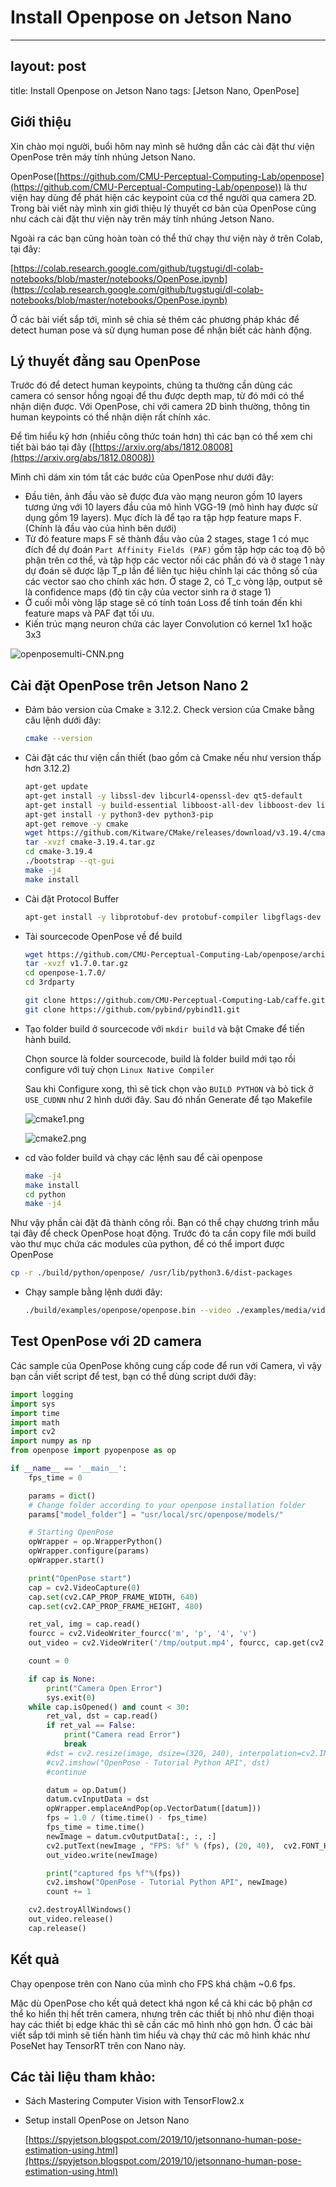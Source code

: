 # Install Openpose on Jetson Nano

---

## layout: post
title: Install Openpose on Jetson Nano
tags: [Jetson Nano, OpenPose]

## Giới thiệu

Xin chào mọi người, buổi hôm nay mình sẽ hướng dẫn các cài đặt thư viện OpenPose trên máy tính nhúng Jetson Nano.

OpenPose([https://github.com/CMU-Perceptual-Computing-Lab/openpose](https://github.com/CMU-Perceptual-Computing-Lab/openpose)) là thư viện hay dùng để phát hiện các keypoint của cơ thể người qua camera 2D. Trong bài viết này mình xin giới thiệu lý thuyết cơ bản của OpenPose cũng như cách cài đặt thư viện này trên máy tính nhúng Jetson Nano.

Ngoài ra các bạn cũng hoàn toàn có thể thử chạy thư viện này ở trên Colab, tại đây:

[https://colab.research.google.com/github/tugstugi/dl-colab-notebooks/blob/master/notebooks/OpenPose.ipynb](https://colab.research.google.com/github/tugstugi/dl-colab-notebooks/blob/master/notebooks/OpenPose.ipynb)

Ở các bài viết sắp tới, mình sẽ chia sẻ thêm các phương pháp khác để detect human pose và sử dụng human pose để nhận biết các hành động.

## Lý thuyết đằng sau OpenPose

Trước đó để detect human keypoints, chúng ta thường cần dùng các camera có sensor hồng ngoại để thu được depth map, từ đó mới có thể nhận diện được. Với OpenPose, chỉ với camera 2D bình thường, thông tin human keypoints có thể nhận diện rất chính xác.

Để tìm hiểu kỹ hơn (nhiều công thức toán hơn) thì các bạn có thể xem chi tiết bài báo tại đây ([https://arxiv.org/abs/1812.08008](https://arxiv.org/abs/1812.08008))

Mình chỉ dám xin tóm tắt các bước của OpenPose như dưới đây:

- Đầu tiên, ảnh đầu vào sẽ được đưa vào mạng neuron gồm 10 layers tương ứng với 10 layers đầu của mô hình VGG-19 (mô hình hay được sử dụng gồm 19 layers). Mục đích là để tạo ra tập hợp feature maps F. (Chính là đầu vào của hình bên dưới)
- Từ đó feature maps F sẽ thành đầu vào của 2 stages, stage 1 có mục đích để dự đoán `Part Affinity Fields (PAF)` gồm tập hợp các toạ độ bộ phận trên cơ thể, và tập hợp các vector nối các phần đó và ở stage 1 này dự đoán sẽ được lặp T_p lần để liên tục hiệu chỉnh lại các thông số của các vector sao cho chính xác hơn. Ở stage 2, có T_c vòng lặp, output sẽ là confidence maps (độ tin cậy của vector sinh ra ở stage 1)
- Ở cuối mỗi vòng lặp stage sẽ có tính toán Loss để tính toán đến khi feature maps và PAF đạt tối ưu.
- Kiến trúc mạng neuron chứa các layer Convolution có kernel 1x1 hoặc 3x3

![openposemulti-CNN.png](Install%20Openpose%20on%20Jetson%20Nano%20178052905a424e7b8576a6d7a1b69c11/openposemulti-CNN.png)

## Cài đặt OpenPose trên Jetson Nano 2

- Đảm bảo version của Cmake ≥ 3.12.2. Check version của Cmake bằng câu lệnh dưới đây:

    ```bash
    cmake --version
    ```

- Cài đặt các thư viện cần thiết (bao gồm cả Cmake nếu như version thấp hơn 3.12.2)

    ```bash
    apt-get update
    apt-get install -y libssl-dev libcurl4-openssl-dev qt5-default
    apt-get install -y build-essential libboost-all-dev libboost-dev libhdf5-dev libatlas-base-dev
    apt-get install -y python3-dev python3-pip
    apt-get remove -y cmake
    wget https://github.com/Kitware/CMake/releases/download/v3.19.4/cmake-3.19.4.tar.gz
    tar -xvzf cmake-3.19.4.tar.gz
    cd cmake-3.19.4
    ./bootstrap --qt-gui
    make -j4
    make install
    ```

- Cài đặt Protocol Buffer

    ```bash
    apt-get install -y libprotobuf-dev protobuf-compiler libgflags-dev libgoogle-glog-dev
    ```

- Tải sourcecode OpenPose về để build

    ```bash
    wget https://github.com/CMU-Perceptual-Computing-Lab/openpose/archive/v1.7.0.tar.gz
    tar -xvzf v1.7.0.tar.gz
    cd openpose-1.7.0/
    cd 3rdparty

    git clone https://github.com/CMU-Perceptual-Computing-Lab/caffe.git
    git clone https://github.com/pybind/pybind11.git
    ```

- Tạo folder build ở sourcecode với `mkdir build` và bật Cmake để tiến hành build.

    Chọn source là folder sourcecode, build là folder build mới tạo rồi configure với tuỳ chọn `Linux Native Compiler`

    Sau khi Configure xong, thì sẽ tick chọn vào `BUILD PYTHON` và bỏ tick ở `USE_CUDNN` như 2 hình dưới đây. Sau đó nhấn Generate để tạo Makefile

    ![cmake1.png](Install%20Openpose%20on%20Jetson%20Nano%20178052905a424e7b8576a6d7a1b69c11/cmake1.png)

    ![cmake2.png](Install%20Openpose%20on%20Jetson%20Nano%20178052905a424e7b8576a6d7a1b69c11/cmake2.png)

- cd vào folder build và chạy các lệnh sau để cài openpose

    ```bash
    make -j4
    make install
    cd python
    make -j4
    ```

Như vậy phần cài đặt đã thành công rồi. Bạn có thể chạy chương trình mẫu tại đây để check OpenPose hoạt động. Trước đó ta cần copy file mới build vào thư mục chứa các modules của python, để có thể import được OpenPose

```bash
cp -r ./build/python/openpose/ /usr/lib/python3.6/dist-packages
```

- Chạy sample bằng lệnh dưới đây:

    ```bash
    ./build/examples/openpose/openpose.bin --video ./examples/media/video.avi  --net_resolution "256x128"
    ```

## Test OpenPose với 2D camera

Các sample của OpenPose không cung cấp code để run với Camera, vì vậy bạn cần viết script để test, bạn có thể dùng script dưới đây:

```python
import logging
import sys
import time
import math
import cv2
import numpy as np
from openpose import pyopenpose as op

if __name__ == '__main__':
    fps_time = 0

    params = dict()
    # Change folder according to your openpose installation folder
    params["model_folder"] = "usr/local/src/openpose/models/"

    # Starting OpenPose
    opWrapper = op.WrapperPython()
    opWrapper.configure(params)
    opWrapper.start()

    print("OpenPose start")
    cap = cv2.VideoCapture(0)
    cap.set(cv2.CAP_PROP_FRAME_WIDTH, 640)
    cap.set(cv2.CAP_PROP_FRAME_HEIGHT, 480)

    ret_val, img = cap.read()
    fourcc = cv2.VideoWriter_fourcc('m', 'p', '4', 'v')
    out_video = cv2.VideoWriter('/tmp/output.mp4', fourcc, cap.get(cv2.CAP_PROP_FPS), (640, 480))

    count = 0

    if cap is None:
        print("Camera Open Error")
        sys.exit(0)
    while cap.isOpened() and count < 30:
        ret_val, dst = cap.read()
        if ret_val == False:
            print("Camera read Error")
            break
        #dst = cv2.resize(image, dsize=(320, 240), interpolation=cv2.INTER_AREA)
        #cv2.imshow("OpenPose - Tutorial Python API", dst)
        #continue

        datum = op.Datum()
        datum.cvInputData = dst
        opWrapper.emplaceAndPop(op.VectorDatum([datum]))
        fps = 1.0 / (time.time() - fps_time)
        fps_time = time.time()
        newImage = datum.cvOutputData[:, :, :]
        cv2.putText(newImage , "FPS: %f" % (fps), (20, 40),  cv2.FONT_HERSHEY_SIMPLEX, 1, (0, 255, 0), 2)
        out_video.write(newImage)

        print("captured fps %f"%(fps))
        cv2.imshow("OpenPose - Tutorial Python API", newImage)
        count += 1

    cv2.destroyAllWindows()
    out_video.release()
    cap.release()
```

## Kết quả

Chạy openpose trên con Nano của mình cho FPS khá chậm ~0.6 fps. 

Mặc dù OpenPose cho kết quả detect khá ngon kể cả khi các bộ phận cơ thể ko hiển thị hết trên camera, nhưng trên các thiết bị nhỏ như điện thoại hay các thiết bị edge khác thì sẽ cần các mô hình nhỏ gọn hơn. Ở các bài viết sắp tới mình sẽ tiến hành tìm hiểu và chạy thử các mô hình khác như PoseNet hay TensorRT trên con Nano này.

## Các tài liệu tham khảo:

- Sách Mastering Computer Vision with TensorFlow2.x
- Setup install OpenPose on Jetson Nano

    [https://spyjetson.blogspot.com/2019/10/jetsonnano-human-pose-estimation-using.html](https://spyjetson.blogspot.com/2019/10/jetsonnano-human-pose-estimation-using.html)